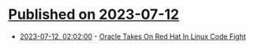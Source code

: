 # [Published on 2023-07-12](index.md)

* [2023-07-12, 02:02:00](https://developers.slashdot.org/story/23/07/11/2241224/oracle-takes-on-red-hat-in-linux-code-fight?utm_source=rss1.0mainlinkanon&utm_medium=feed) - [Oracle Takes On Red Hat In Linux Code Fight](https://developers.slashdot.org/story/23/07/11/2241224/oracle-takes-on-red-hat-in-linux-code-fight?utm_source=rss1.0mainlinkanon&utm_medium=feed)
